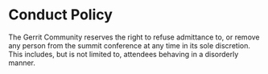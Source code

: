 # Conduct Policy

The Gerrit Community reserves the right to refuse admittance to, or remove any
person from the summit conference at any time in its sole discretion.
This includes, but is not limited to, attendees behaving in a disorderly manner.
